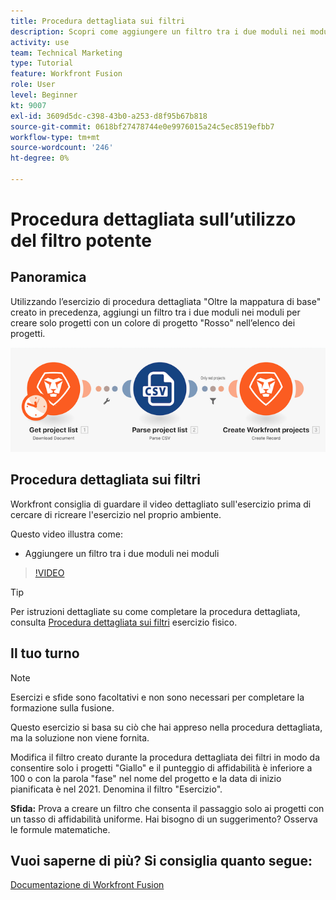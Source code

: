 ```yaml
---
title: Procedura dettagliata sui filtri
description: Scopri come aggiungere un filtro tra i due moduli nei moduli [!DNL Adobe Workfront Fusion].
activity: use
team: Technical Marketing
type: Tutorial
feature: Workfront Fusion
role: User
level: Beginner
kt: 9007
exl-id: 3609d5dc-c398-43b0-a253-d8f95b67b818
source-git-commit: 0618bf27478744e0e9976015a24c5ec8519efbb7
workflow-type: tm+mt
source-wordcount: '246'
ht-degree: 0%

---
```


# Procedura dettagliata sull’utilizzo del filtro potente

## Panoramica

Utilizzando l’esercizio di procedura dettagliata &quot;Oltre la mappatura di base&quot; creato in precedenza, aggiungi un filtro tra i due moduli nei moduli per creare solo progetti con un colore di progetto &quot;Rosso&quot; nell’elenco dei progetti.

![Immagine dello scenario di fusione](assets/understand-the-basics-2.png)

## Procedura dettagliata sui filtri

Workfront consiglia di guardare il video dettagliato sull&#39;esercizio prima di cercare di ricreare l&#39;esercizio nel proprio ambiente.

Questo video illustra come:

* Aggiungere un filtro tra i due moduli nei moduli

>[!VIDEO](https://video.tv.adobe.com/v/335266/?quality=12)

>[!TIP]
>
>Per istruzioni dettagliate su come completare la procedura dettagliata, consulta [Procedura dettagliata sui filtri](https://experienceleague.adobe.com/docs/workfront-learn/tutorials-workfront/fusion/exercises/filters.html?lang=en) esercizio fisico.

## Il tuo turno

>[!NOTE]
>
>Esercizi e sfide sono facoltativi e non sono necessari per completare la formazione sulla fusione.

Questo esercizio si basa su ciò che hai appreso nella procedura dettagliata, ma la soluzione non viene fornita.

Modifica il filtro creato durante la procedura dettagliata dei filtri in modo da consentire solo i progetti &quot;Giallo&quot; e il punteggio di affidabilità è inferiore a 100 o con la parola &quot;fase&quot; nel nome del progetto e la data di inizio pianificata è nel 2021. Denomina il filtro &quot;Esercizio&quot;.

**Sfida:** Prova a creare un filtro che consenta il passaggio solo ai progetti con un tasso di affidabilità uniforme. Hai bisogno di un suggerimento? Osserva le formule matematiche.

## Vuoi saperne di più? Si consiglia quanto segue:

[Documentazione di Workfront Fusion](https://experienceleague.adobe.com/docs/workfront/using/adobe-workfront-fusion/workfront-fusion-2.html?lang=en)
